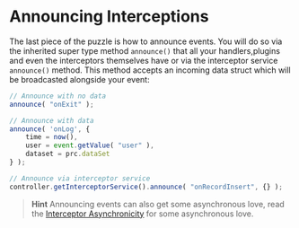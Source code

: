# Announcing Interceptions

The last piece of the puzzle is how to announce events. You will do so via the inherited super type method `announce()` that all your handlers,plugins and even the interceptors themselves have or via the interceptor service `announce()` method. This method accepts an incoming data struct which will be broadcasted alongside your event:

```javascript
// Announce with no data
announce( "onExit" );

// Announce with data
announce( 'onLog', {
    time = now(),
    user = event.getValue( "user" ),
    dataset = prc.dataSet
} );

// Announce via interceptor service
controller.getInterceptorService().announce( "onRecordInsert", {} );
```

> **Hint** Announcing events can also get some asynchronous love, read the [Interceptor Asynchronicity](../interceptor-asynchronicity/) for some asynchronous love.

